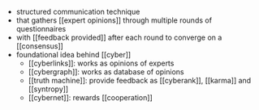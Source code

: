 - structured communication technique
- that gathers [[expert opinions]] through multiple rounds of questionnaires
- with [[feedback provided]] after each round to converge on a [[consensus]]
- foundational idea behind [[cyber]]
	- [[cyberlinks]]: works as opinions of experts
	- [[cybergraph]]: works as database of opinions
	- [[truth machine]]: provide feedback as [[cyberank]], [[karma]] and [[syntropy]]
	- [[cybernet]]: rewards [[cooperation]]